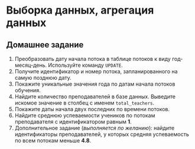# Выборка данных, агрегация данных

## Домашнее задание

1. Преобразовать дату начала потока в таблице потоков к виду год-месяц-день. Используйте команду `UPDATE`.
2. Получите идентификатор и номер потока, запланированного на самую позднюю дату.
3. Покажите уникальные значения года по датам начала потоков обучения.
4. Найдите количество преподавателей в базе данных. Выведите искомое значение в столбец с именем `total_teachers`.
5. Покажите даты начала двух последних по времени потоков.
6. Найдите среднюю успеваемости учеников по потокам преподавателя с идентификатором равным **1**.
7. Дополнительное задание (*выполняется по желанию*): найдите идентификаторы преподавателей, у которых средняя успеваемость по всем потокам меньше **4.8**.
